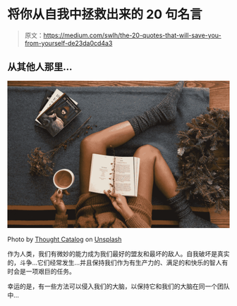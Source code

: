 # 将你从自我中拯救出来的 20 句名言

> 原文：<https://medium.com/swlh/the-20-quotes-that-will-save-you-from-yourself-de23da0cd4a3>

## 从其他人那里…

![](img/483aebd289c152188f3ff591de739a17.png)

Photo by [Thought Catalog](https://unsplash.com/@thoughtcatalog?utm_source=medium&utm_medium=referral) on [Unsplash](https://unsplash.com?utm_source=medium&utm_medium=referral)

作为人类，我们有微妙的能力成为我们最好的盟友和最坏的敌人。自我破坏是真实的，斗争…它们经常发生…并且保持我们作为有生产力的、满足的和快乐的智人有时会是一项艰巨的任务。

幸运的是，有一些方法可以侵入我们的大脑，以保持它和我们的大脑在同一个团队中…
